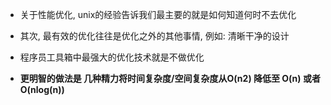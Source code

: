 + 关于性能优化, unix的经验告诉我们最主要的就是如何知道何时不去优化
+ 其次, 最有效的优化往往是优化之外的其他事情, 例如: 清晰干净的设计
+ 程序员工具箱中最强大的优化技术就是不做优化

+ **更明智的做法是 几种精力将时间复杂度/空间复杂度从O(n2) 降低至 O(n) 或者 O(nlog(n))**

